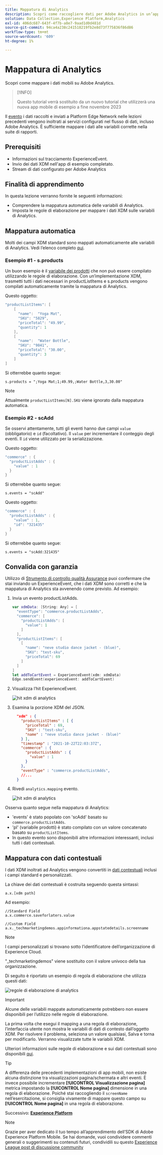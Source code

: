 ```yaml
---
title: Mappatura di Analytics
description: Scopri come raccogliere dati per Adobe Analytics in un’app mobile.
solution: Data Collection,Experience Platform,Analytics
exl-id: 406dc687-643f-4f7b-a8e7-9aad1d0d481d
source-git-commit: 94ca4a238c241518219fb2e8d73f775836f86d86
workflow-type: tm+mt
source-wordcount: '609'
ht-degree: 1%

---
```


# Mappatura di Analytics

Scopri come mappare i dati mobili su Adobe Analytics.

>[!INFO]
>
> Questo tutorial verrà sostituito da un nuovo tutorial che utilizzerà una nuova app mobile di esempio a fine novembre 2023


Il [evento](events.md) i dati raccolti e inviati a Platform Edge Network nelle lezioni precedenti vengono inoltrati ai servizi configurati nel flusso di dati, incluso Adobe Analytics. È sufficiente mappare i dati alle variabili corrette nella suite di rapporti.

## Prerequisiti

* Informazioni sul tracciamento ExperienceEvent.
* Invio dei dati XDM nell&#39;app di esempio completato.
* Stream di dati configurato per Adobe Analytics

## Finalità di apprendimento

In questa lezione verranno fornite le seguenti informazioni:

* Comprendere la mappatura automatica delle variabili di Analytics.
* Imposta le regole di elaborazione per mappare i dati XDM sulle variabili di Analytics.

## Mappatura automatica

Molti dei campi XDM standard sono mappati automaticamente alle variabili di Analytics. Vedi l’elenco completo [qui](https://experienceleague.adobe.com/docs/experience-platform/edge/data-collection/adobe-analytics/automatically-mapped-vars.html?lang=en).

### Esempio #1 - s.products

Un buon esempio è il [variabile dei prodotti](https://experienceleague.adobe.com/docs/analytics/implementation/vars/page-vars/products.html?lang=en) che non può essere compilato utilizzando le regole di elaborazione. Con un’implementazione XDM, trasmetti tutti i dati necessari in productListItems e s.products vengono compilati automaticamente tramite la mappatura di Analytics.

Questo oggetto:

```swift
"productListItems": [
    [
      "name":  "Yoga Mat",
      "SKU": "5829",
      "priceTotal": "49.99",
      "quantity": 1
    ],
    [
      "name":  "Water Bottle",
      "SKU": "9841",
      "priceTotal": "30.00",
      "quantity": 3
    ]
]
```

Si otterrebbe quanto segue:

```
s.products = ";Yoga Mat;1;49.99,;Water Bottle,3,30.00"
```

>[!NOTE]
>
>Attualmente `productListItems[N].SKU` viene ignorato dalla mappatura automatica.

### Esempio #2 - scAdd

Se osservi attentamente, tutti gli eventi hanno due campi `value` (obbligatorio) e `id` (facoltativo). Il `value` per incrementare il conteggio degli eventi. Il `id` viene utilizzato per la serializzazione.

Questo oggetto:

```swift
"commerce" : {
  "productListAdds" : {
    "value" : 1
  }
}
```

Si otterrebbe quanto segue:

```
s.events = "scAdd"
```

Questo oggetto:

```swift
"commerce" : {
  "productListAdds" : {
    "value" : 1,
    "id": "321435"
  }
}
```

Si otterrebbe quanto segue:

```
s.events = "scAdd:321435"
```

## Convalida con garanzia

Utilizzo di [Strumento di controllo qualità Assurance](assurance.md) puoi confermare che stai inviando un ExperienceEvent, che i dati XDM sono corretti e che la mappatura di Analytics sta avvenendo come previsto. Ad esempio:

1. Invia un evento productListAdds.

   ```swift
   var xdmData: [String: Any] = [
     "eventType": "commerce.productListAdds",
     "commerce": [
       "productListAdds": [
         "value": 1
       ]
     ],
     "productListItems": [
       [
         "name": "neve studio dance jacket - (blue)",
         "SKU": "test-sku",
         "priceTotal": 69
       ]
     ]
   ]
   let addToCartEvent = ExperienceEvent(xdm: xdmData)
   Edge.sendEvent(experienceEvent: addToCartEvent)
   ```

1. Visualizza l’hit ExperienceEvent.

   ![hit xdm di analytics](assets/mobile-analytics-assurance-xdm.png)

1. Esamina la porzione XDM del JSON.

   ```json
     "xdm" : {
       "productListItems" : [ {
         "priceTotal" : 69,
         "SKU" : "test-sku",
         "name" : "neve studio dance jacket - (blue)"
       } ],
       "timestamp" : "2021-10-22T22:03:37Z",
       "commerce" : {
         "productListAdds" : {
           "value" : 1
         }
       },
       "eventType" : "commerce.productListAdds",
       //...
     }
   ```

1. Rivedi `analytics.mapping` evento.

   ![hit xdm di analytics](assets/mobile-analytics-assurance-mapping.png)

Osserva quanto segue nella mappatura di Analytics:

* &#39;events&#39; è stato popolato con &#39;scAdd&#39; basato su `commerce.productListAdds`.
* &#39;pl&#39; (variabile prodotti) è stato compilato con un valore concatenato basato su `productListItems`.
* In questo evento sono disponibili altre informazioni interessanti, inclusi tutti i dati contestuali.


## Mappatura con dati contestuali

I dati XDM inoltrati ad Analytics vengono convertiti in [dati contestuali](https://experienceleague.adobe.com/docs/mobile-services/ios/getting-started-ios/proc-rules.html?lang=en) inclusi i campi standard e personalizzati.

La chiave dei dati contestuali è costruita seguendo questa sintassi:

```
a.x.[xdm path]
```

Ad esempio:

```
//Standard Field
a.x.commerce.saveforlaters.value

//Custom Field
a.x._techmarketingdemos.appinformationa.appstatedetails.screenname
```

>[!NOTE]
>
>I campi personalizzati si trovano sotto l’identificatore dell’organizzazione di Experience Cloud.
>
>&quot;_techmarketingdemos&quot; viene sostituito con il valore univoco della tua organizzazione.

Di seguito è riportato un esempio di regola di elaborazione che utilizza questi dati:

![regole di elaborazione di analytics](assets/mobile-analytics-processing-rules.png)

>[!IMPORTANT]
>
>
>Alcune delle variabili mappate automaticamente potrebbero non essere disponibili per l’utilizzo nelle regole di elaborazione.
>
>
>La prima volta che esegui il mapping a una regola di elaborazione, l’interfaccia utente non mostra le variabili di dati di contesto dall’oggetto XDM. Per risolvere il problema, seleziona un valore qualsiasi, Salva e torna per modificarlo. Verranno visualizzate tutte le variabili XDM.


Ulteriori informazioni sulle regole di elaborazione e sui dati contestuali sono disponibili [qui](https://experienceleague.adobe.com/docs/analytics-learn/tutorials/implementation/implementation-basics/map-contextdata-variables-into-props-and-evars-with-processing-rules.html?lang=en).

>[!TIP]
>
>A differenza delle precedenti implementazioni di app mobili, non esiste alcuna distinzione tra visualizzazioni pagina/schermata e altri eventi. È invece possibile incrementare **[!UICONTROL Visualizzazione pagina]** metrica impostando la **[!UICONTROL Nome pagina]** dimensione in una regola di elaborazione. Poiché stai raccogliendo il `screenName` nell’esercitazione, si consiglia vivamente di mappare questo campo su **[!UICONTROL Nome pagina]** in una regola di elaborazione.


Successivo: **[Experience Platform](platform.md)**

>[!NOTE]
>
>Grazie per aver dedicato il tuo tempo all’apprendimento dell’SDK di Adobe Experience Platform Mobile. Se hai domande, vuoi condividere commenti generali o suggerimenti su contenuti futuri, condividili su questo [Experience League post di discussione community](https://experienceleaguecommunities.adobe.com/t5/adobe-experience-platform-launch/tutorial-discussion-implement-adobe-experience-cloud-in-mobile/td-p/443796)